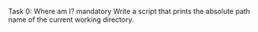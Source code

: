 Task 0: Where am I?
mandatory
Write a script that prints the absolute path name of the current working directory.

